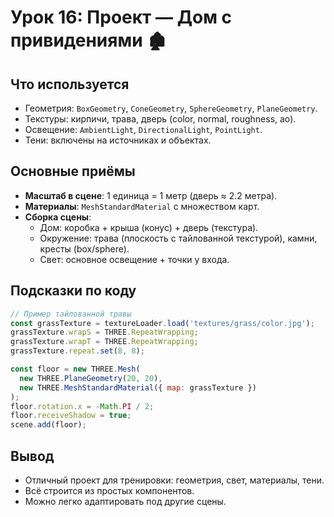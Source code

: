 # Урок 16: Проект — Дом с привидениями 🏚️

## Что используется
- Геометрия: `BoxGeometry`, `ConeGeometry`, `SphereGeometry`, `PlaneGeometry`.
- Текстуры: кирпичи, трава, дверь (color, normal, roughness, ao).
- Освещение: `AmbientLight`, `DirectionalLight`, `PointLight`.
- Тени: включены на источниках и объектах.

## Основные приёмы
- **Масштаб в сцене**: 1 единица = 1 метр (дверь ≈ 2.2 метра).
- **Материалы**: `MeshStandardMaterial` с множеством карт.
- **Сборка сцены**:
  - Дом: коробка + крыша (конус) + дверь (текстура).
  - Окружение: трава (плоскость с тайлованной текстурой), камни, кресты (box/sphere).
  - Свет: основное освещение + точки у входа.

## Подсказки по коду
```js
// Пример тайлованной травы
const grassTexture = textureLoader.load('textures/grass/color.jpg');
grassTexture.wrapS = THREE.RepeatWrapping;
grassTexture.wrapT = THREE.RepeatWrapping;
grassTexture.repeat.set(8, 8);

const floor = new THREE.Mesh(
  new THREE.PlaneGeometry(20, 20),
  new THREE.MeshStandardMaterial({ map: grassTexture })
);
floor.rotation.x = -Math.PI / 2;
floor.receiveShadow = true;
scene.add(floor);
```

## Вывод
- Отличный проект для тренировки: геометрия, свет, материалы, тени.
- Всё строится из простых компонентов.
- Можно легко адаптировать под другие сцены.
